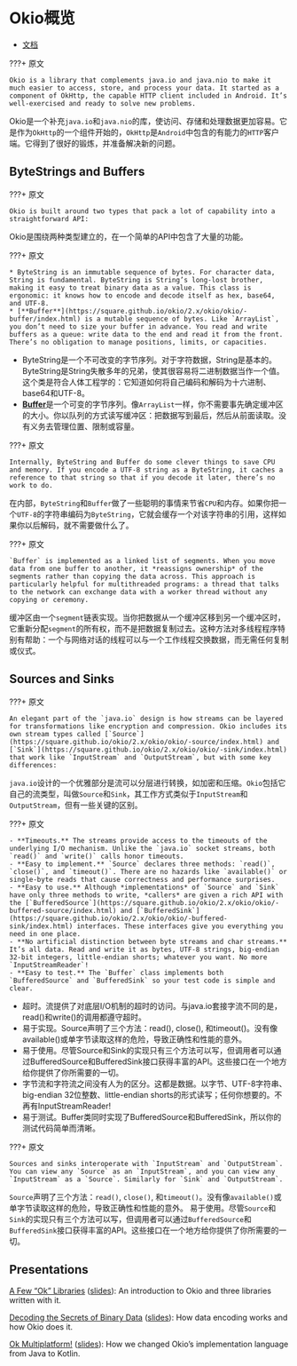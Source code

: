 # Okio概览

* [文档](https://square.github.io/okio/)

???+ 原文

    Okio is a library that complements java.io and java.nio to make it much easier to access, store, and process your data. It started as a component of OkHttp, the capable HTTP client included in Android. It’s well-exercised and ready to solve new problems.

Okio是一个补充`java.io`和`java.nio`的库，使访问、存储和处理数据更加容易。它是作为`OkHttp`的一个组件开始的，`OkHttp`是`Android`中包含的有能力的`HTTP`客户端。它得到了很好的锻炼，并准备解决新的问题。

## ByteStrings and Buffers

???+ 原文

    Okio is built around two types that pack a lot of capability into a straightforward API:

Okio是围绕两种类型建立的，在一个简单的API中包含了大量的功能。

???+ 原文

    * ByteString is an immutable sequence of bytes. For character data, String is fundamental. ByteString is String’s long-lost brother, making it easy to treat binary data as a value. This class is ergonomic: it knows how to encode and decode itself as hex, base64, and UTF-8.
    * [**Buffer**](https://square.github.io/okio/2.x/okio/okio/-buffer/index.html) is a mutable sequence of bytes. Like `ArrayList`, you don’t need to size your buffer in advance. You read and write buffers as a queue: write data to the end and read it from the front. There’s no obligation to manage positions, limits, or capacities.



* ByteString是一个不可改变的字节序列。对于字符数据，String是基本的。ByteString是String失散多年的兄弟，使其很容易将二进制数据当作一个值。这个类是符合人体工程学的：它知道如何将自己编码和解码为十六进制、base64和UTF-8。
* [**Buffer**](https://square.github.io/okio/2.x/okio/okio/-buffer/index.html)是一个可变的字节序列。像`ArrayList`一样，你不需要事先确定缓冲区的大小。你以队列的方式读写缓冲区：把数据写到最后，然后从前面读取。没有义务去管理位置、限制或容量。

???+ 原文

    Internally, ByteString and Buffer do some clever things to save CPU and memory. If you encode a UTF-8 string as a ByteString, it caches a reference to that string so that if you decode it later, there’s no work to do.

在内部，`ByteString`和`Buffer`做了一些聪明的事情来节省`CPU`和内存。如果你把一个`UTF-8`的字符串编码为`ByteString`，它就会缓存一个对该字符串的引用，这样如果你以后解码，就不需要做什么了。

???+ 原文

    `Buffer` is implemented as a linked list of segments. When you move data from one buffer to another, it *reassigns ownership* of the segments rather than copying the data across. This approach is particularly helpful for multithreaded programs: a thread that talks to the network can exchange data with a worker thread without any copying or ceremony.

缓冲区由一个`segment`链表实现。当你把数据从一个缓冲区移到另一个缓冲区时，它重新分配`segment`的所有权，而不是把数据复制过去。这种方法对多线程程序特别有帮助：一个与网络对话的线程可以与一个工作线程交换数据，而无需任何复制或仪式。

## Sources and Sinks

???+ 原文

    An elegant part of the `java.io` design is how streams can be layered for transformations like encryption and compression. Okio includes its own stream types called [`Source`](https://square.github.io/okio/2.x/okio/okio/-source/index.html) and [`Sink`](https://square.github.io/okio/2.x/okio/okio/-sink/index.html) that work like `InputStream` and `OutputStream`, but with some key differences:

`java.io`设计的一个优雅部分是流可以分层进行转换，如加密和压缩。`Okio`包括它自己的流类型，叫做`Source`和`Sink`，其工作方式类似于`InputStream`和`OutputStream`，但有一些关键的区别。


???+ 原文

    - **Timeouts.** The streams provide access to the timeouts of the underlying I/O mechanism. Unlike the `java.io` socket streams, both `read()` and `write()` calls honor timeouts.
    - **Easy to implement.** `Source` declares three methods: `read()`, `close()`, and `timeout()`. There are no hazards like `available()` or single-byte reads that cause correctness and performance surprises.
    - **Easy to use.** Although *implementations* of `Source` and `Sink` have only three methods to write, *callers* are given a rich API with the [`BufferedSource`](https://square.github.io/okio/2.x/okio/okio/-buffered-source/index.html) and [`BufferedSink`](https://square.github.io/okio/2.x/okio/okio/-buffered-sink/index.html) interfaces. These interfaces give you everything you need in one place.
    - **No artificial distinction between byte streams and char streams.** It’s all data. Read and write it as bytes, UTF-8 strings, big-endian 32-bit integers, little-endian shorts; whatever you want. No more `InputStreamReader`!
    - **Easy to test.** The `Buffer` class implements both `BufferedSource` and `BufferedSink` so your test code is simple and clear.

* 超时。流提供了对底层I/O机制的超时的访问。与java.io套接字流不同的是，read()和write()的调用都遵守超时。
* 易于实现。Source声明了三个方法：read(), close(), 和timeout()。没有像available()或单字节读取这样的危险，导致正确性和性能的意外。
* 易于使用。尽管Source和Sink的实现只有三个方法可以写，但调用者可以通过BufferedSource和BufferedSink接口获得丰富的API。这些接口在一个地方给你提供了你所需要的一切。
* 字节流和字符流之间没有人为的区分。这都是数据。以字节、UTF-8字符串、big-endian 32位整数、little-endian shorts的形式读写；任何你想要的。不再有InputStreamReader!
* 易于测试。Buffer类同时实现了BufferedSource和BufferedSink，所以你的测试代码简单而清晰。

???+ 原文

    Sources and sinks interoperate with `InputStream` and `OutputStream`. You can view any `Source` as an `InputStream`, and you can view any `InputStream` as a `Source`. Similarly for `Sink` and `OutputStream`.



`Source`声明了三个方法：`read()`, `close()`, 和`timeout()`。没有像`available()`或单字节读取这样的危险，导致正确性和性能的意外。 易于使用。尽管`Source`和`Sink`的实现只有三个方法可以写，但调用者可以通过`BufferedSource`和`BufferedSink`接口获得丰富的API。这些接口在一个地方给你提供了你所需要的一切。

## Presentations

[A Few “Ok” Libraries](https://www.youtube.com/watch?v=WvyScM_S88c) ([slides](https://speakerdeck.com/jakewharton/a-few-ok-libraries-droidcon-mtl-2015)): An introduction to Okio and three libraries written with it.

[Decoding the Secrets of Binary Data](https://www.youtube.com/watch?v=T_p22jMZSrk) ([slides](https://speakerdeck.com/swankjesse/decoding-the-secrets-of-binary-data-droidcon-nyc-2016)): How data encoding works and how Okio does it.

[Ok Multiplatform!](https://www.youtube.com/watch?v=Q8B4eDirgk0) ([slides](https://speakerdeck.com/swankjesse/ok-multiplatform)): How we changed Okio’s implementation language from Java to Kotlin.